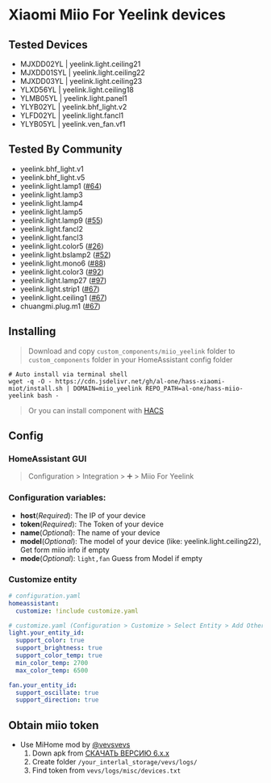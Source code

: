 # Xiaomi Miio For Yeelink devices

## Tested Devices

- MJXDD02YL | yeelink.light.ceiling21
- MJXDD01SYL | yeelink.light.ceiling22
- MJXDD03YL | yeelink.light.ceiling23
- YLXD56YL | yeelink.light.ceiling18
- YLMB05YL | yeelink.light.panel1
- YLYB02YL | yeelink.bhf_light.v2
- YLFD02YL | yeelink.light.fancl1
- YLYB05YL | yeelink.ven_fan.vf1

## Tested By Community
- yeelink.bhf_light.v1
- yeelink.bhf_light.v5
- yeelink.light.lamp1 ([#64](https://github.com/al-one/hass-miio-yeelink/issues/64))
- yeelink.light.lamp3
- yeelink.light.lamp4
- yeelink.light.lamp5
- yeelink.light.lamp9 ([#55](https://github.com/al-one/hass-miio-yeelink/issues/55))
- yeelink.light.fancl2
- yeelink.light.fancl3
- yeelink.light.color5 ([#26](https://github.com/al-one/hass-miio-yeelink/issues/26))
- yeelink.light.bslamp2 ([#52](https://github.com/al-one/hass-miio-yeelink/issues/52))
- yeelink.light.mono6 ([#88](https://github.com/al-one/hass-miio-yeelink/issues/88))
- yeelink.light.color3 ([#92](https://github.com/al-one/hass-miio-yeelink/issues/92))
- yeelink.light.lamp27 ([#97](https://github.com/al-one/hass-miio-yeelink/issues/79))
- yeelink.light.strip1 ([#67](https://github.com/al-one/hass-miio-yeelink/issues/67))
- yeelink.light.ceiling1 ([#67](https://github.com/al-one/hass-miio-yeelink/issues/67))
- chuangmi.plug.m1 ([#67](https://github.com/al-one/hass-miio-yeelink/issues/67))


## Installing

> Download and copy `custom_components/miio_yeelink` folder to `custom_components` folder in your HomeAssistant config folder

```shell
# Auto install via terminal shell
wget -q -O - https://cdn.jsdelivr.net/gh/al-one/hass-xiaomi-miot/install.sh | DOMAIN=miio_yeelink REPO_PATH=al-one/hass-miio-yeelink bash -
```

> Or you can install component with [HACS](https://hacs.xyz)


## Config

### HomeAssistant GUI

> Configuration > Integration > ➕ > Miio For Yeelink

### Configuration variables:

- **host**(*Required*): The IP of your device
- **token**(*Required*): The Token of your device
- **name**(*Optional*): The name of your device
- **model**(*Optional*): The model of your device (like: yeelink.light.ceiling22), Get form miio info if empty
- **mode**(*Optional*): `light,fan` Guess from Model if empty

### Customize entity

```yaml
# configuration.yaml
homeassistant:
  customize: !include customize.yaml

# customize.yaml (Configuration > Customize > Select Entity > Add Other Attribute)
light.your_entity_id:
  support_color: true
  support_brightness: true
  support_color_temp: true
  min_color_temp: 2700
  max_color_temp: 6500

fan.your_entity_id:
  support_oscillate: true
  support_direction: true
```


## Obtain miio token

- Use MiHome mod by [@vevsvevs](https://github.com/custom-components/ble_monitor/issues/7#issuecomment-595874419)
  1. Down apk from [СКАЧАТЬ ВЕРСИЮ 6.x.x](https://www.kapiba.ru/2017/11/mi-home.html)
  2. Create folder `/your_interlal_storage/vevs/logs/`
  3. Find token from `vevs/logs/misc/devices.txt`
